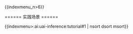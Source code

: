 {{indexmenu_n>6}}

====== 实践场景 ======

{{indexmenu>:ai:uai-inference:tutorial#1 | nsort dsort msort}}